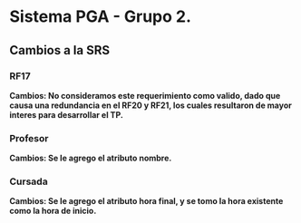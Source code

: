# Sistema PGA - Grupo 2.

## Cambios a la SRS

### RF17
**Cambios: No consideramos este requerimiento como valido, dado que causa una redundancia en el RF20 y RF21, los cuales resultaron de mayor interes para desarrollar el TP.**

### Profesor
**Cambios: Se le agrego el atributo nombre.**

### Cursada
**Cambios: Se le agrego el atributo hora final, y se tomo la hora existente como la hora de inicio.**

